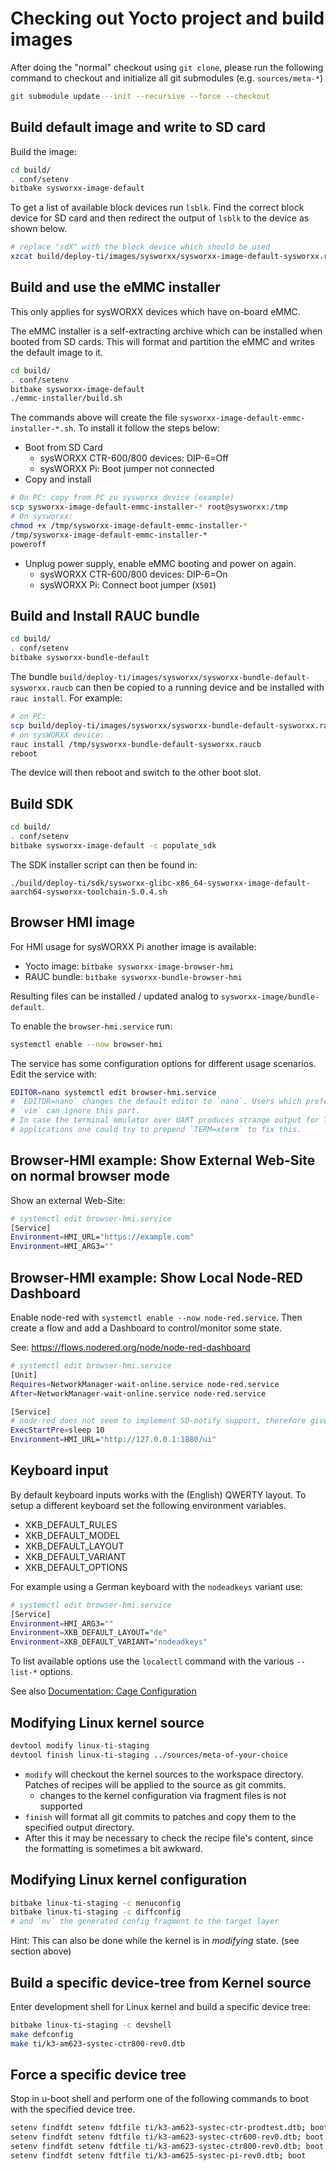 # Checking out Yocto project and build images

After doing the "normal" checkout using `git clone`, please run the following
command to checkout and initialize all git submodules (e.g. `sources/meta-*`)

```sh
git submodule update --init --recursive --force --checkout
```

## Build default image and write to SD card

Build the image:

```sh
cd build/
. conf/setenv
bitbake sysworxx-image-default
```

To get a list of available block devices run `lsblk`. Find the correct block
device for SD card and then redirect the output of `lsblk` to the device as
shown below.

```sh
# replace "sdX" with the block device which should be used
xzcat build/deploy-ti/images/sysworxx/sysworxx-image-default-sysworxx.rootfs.wic.xz > /dev/sdX
```

## Build and use the eMMC installer

This only applies for sysWORXX devices which have on-board eMMC.

The eMMC installer is a self-extracting archive which can be installed when
booted from SD cards. This will format and partition the eMMC and writes the
default image to it.

```sh
cd build/
. conf/setenv
bitbake sysworxx-image-default
./emmc-installer/build.sh
```

The commands above will create the file `sysworxx-image-default-emmc-installer-*.sh`.
To install it follow the steps below:

- Boot from SD Card
  - sysWORXX CTR-600/800 devices: DIP-6=Off
  - sysWORXX Pi: Boot jumper not connected
- Copy and install

```sh
# On PC: copy from PC zu sysworxx device (example)
scp sysworxx-image-default-emmc-installer-* root@sysworxx:/tmp
# On sysworxx:
chmod +x /tmp/sysworxx-image-default-emmc-installer-*
/tmp/sysworxx-image-default-emmc-installer-*
poweroff
```

- Unplug power supply, enable eMMC booting and power on again.
  - sysWORXX CTR-600/800 devices: DIP-6=On
  - sysWORXX Pi: Connect boot jumper (`X501`)

## Build and Install RAUC bundle

```sh
cd build/
. conf/setenv
bitbake sysworxx-bundle-default
```

The bundle `build/deploy-ti/images/sysworxx/sysworxx-bundle-default-sysworxx.raucb` can
then be copied to a running device and be installed with `rauc install`. For
example:

```sh
# on PC:
scp build/deploy-ti/images/sysworxx/sysworxx-bundle-default-sysworxx.raucb root@device:/tmp
# on sysWORXX device:
rauc install /tmp/sysworxx-bundle-default-sysworxx.raucb
reboot
```

The device will then reboot and switch to the other boot slot.

## Build SDK

```sh
cd build/
. conf/setenv
bitbake sysworxx-image-default -c populate_sdk
```

The SDK installer script can then be found in:

```
./build/deploy-ti/sdk/sysworxx-glibc-x86_64-sysworxx-image-default-aarch64-sysworxx-toolchain-5.0.4.sh
```

## Browser HMI image

For HMI usage for sysWORXX Pi another image is available:

- Yocto image: `bitbake sysworxx-image-browser-hmi`
- RAUC bundle: `bitbake sysworxx-bundle-browser-hmi`

Resulting files can be installed / updated analog to
`sysworxx-image/bundle-default`.

To enable the `browser-hmi.service` run:

```sh
systemctl enable --now browser-hmi
```

The service has some configuration options for different usage scenarios. Edit
the service with:

```sh
EDITOR=nano systemctl edit browser-hmi.service
# `EDITOR=nano` changes the default editor to `nano`. Users which prefer using
# `vim` can ignore this part.
# In case the terminal emulator over UART produces strange output for TUI
# applications one could try to prepend `TERM=xterm` to fix this.
```

## Browser-HMI example: Show External Web-Site on normal browser mode

Show an external Web-Site:

```sh
# systemctl edit browser-hmi.service
[Service]
Environment=HMI_URL="https://example.com"
Environment=HMI_ARG3=""
```

## Browser-HMI example: Show Local Node-RED Dashboard

Enable node-red with `systemctl enable --now node-red.service`. Then create a
flow and add a Dashboard to control/monitor some state.

See: <https://flows.nodered.org/node/node-red-dashboard>

```sh
# systemctl edit browser-hmi.service
[Unit]
Requires=NetworkManager-wait-online.service node-red.service
After=NetworkManager-wait-online.service node-red.service

[Service]
# node-red does not seem to implement SD-notify support, therefore give it some time to startup
ExecStartPre=sleep 10
Environment=HMI_URL="http://127.0.0.1:1880/ui"
```

## Keyboard input

By default keyboard inputs works with the (English) QWERTY layout. To setup a
different keyboard set the following environment variables.

- XKB_DEFAULT_RULES
- XKB_DEFAULT_MODEL
- XKB_DEFAULT_LAYOUT
- XKB_DEFAULT_VARIANT
- XKB_DEFAULT_OPTIONS

For example using a German keyboard with the `nodeadkeys` variant use:

```sh
# systemctl edit browser-hmi.service
[Service]
Environment=HMI_ARG3=""
Environment=XKB_DEFAULT_LAYOUT="de"
Environment=XKB_DEFAULT_VARIANT="nodeadkeys"
```

To list available options use the `localectl` command with the various `--list-*`
options.

See also [Documentation: Cage Configuration](https://github.com/cage-kiosk/cage/wiki/Configuration)

## Modifying Linux kernel source

```sh
devtool modify linux-ti-staging
devtool finish linux-ti-staging ../sources/meta-of-your-choice
```

- `modify` will checkout the kernel sources to the workspace directory. Patches
  of recipes will be applied to the source as git commits.
  - changes to the kernel configuration via fragment files is not supported
- `finish` will format all git commits to patches and copy them to the specified
  output directory.
- After this it may be necessary to check the recipe file's content, since the
  formatting is sometimes a bit awkward.

## Modifying Linux kernel configuration

```sh
bitbake linux-ti-staging -c menuconfig
bitbake linux-ti-staging -c diffconfig
# and `mv` the generated config fragment to the target layer
```

Hint: This can also be done while the kernel is in _modifying_ state. (see
section above)

## Build a specific device-tree from Kernel source

Enter development shell for Linux kernel and build a specific device tree:

```sh
bitbake linux-ti-staging -c devshell
make defconfig
make ti/k3-am623-systec-ctr800-rev0.dtb
```

## Force a specific device tree

Stop in u-boot shell and perform one of the following commands to boot with the
specified device tree.

```sh
setenv findfdt setenv fdtfile ti/k3-am623-systec-ctr-prodtest.dtb; boot
setenv findfdt setenv fdtfile ti/k3-am623-systec-ctr600-rev0.dtb; boot
setenv findfdt setenv fdtfile ti/k3-am623-systec-ctr800-rev0.dtb; boot
setenv findfdt setenv fdtfile ti/k3-am625-systec-pi-rev0.dtb; boot
```
